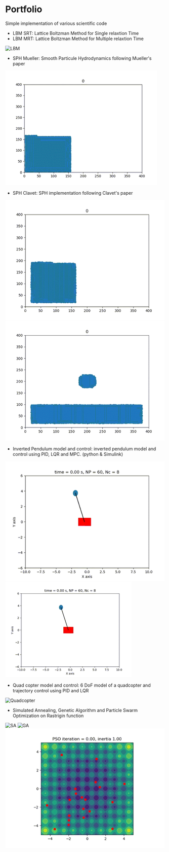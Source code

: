 # Portfolio

Simple implementation of various scientific code

- LBM SRT: Lattice Boltzman Method for Single relaxtion Time
- LBM MRT: Lattice Boltzman Method for Multiple relaxtion Time

![LBM](https://github.com/AlexandreBrazy/Portfolio/blob/main/Image/LBM.gif)

- SPH Mueller: Smooth Particule Hydrodynamics following Mueller's paper

![SPH Mueller](https://github.com/AlexandreBrazy/Portfolio/blob/main/Image/SPH%20Mueller.gif)

- SPH Clavet: SPH implementation following Clavet's paper

![SPH Clavet Dam Break](https://github.com/AlexandreBrazy/Portfolio/blob/main/Image/SPH%20Clavet%20dam%20break.gif)
![SPH Clavet Droplet](https://github.com/AlexandreBrazy/Portfolio/blob/main/Image/SPH%20Clavet%20Doopplet.gif)

- Inverted Pendulum model and control: inverted pendulum model and control using PID, LQR and MPC. (python & Simulink)

![Pendulum LQG](https://github.com/AlexandreBrazy/Portfolio/blob/main/Image/inverted%20pendulum%20lqg.gif)
![Pendulum MPC](https://github.com/AlexandreBrazy/Portfolio/blob/main/Image/inverted%20pendulum%20mpc.gif)

- Quad copter model and control: 6 DoF model of a quadcopter and trajectory control using PID and LQR

![Quadcopter](https://your-copied-image-address)

- Simulated Annealing, Genetic Algorithm and Particle Swarm Optimization on Rastrigin function

![SA](https://github.com/AlexandreBrazy/Portfolio/blob/main/Image/SA.gif)
![GA](https://github.com/AlexandreBrazy/Portfolio/blob/main/Image/GA.gif)
![PSO](https://github.com/AlexandreBrazy/Portfolio/blob/main/Image/PSO.gif)





